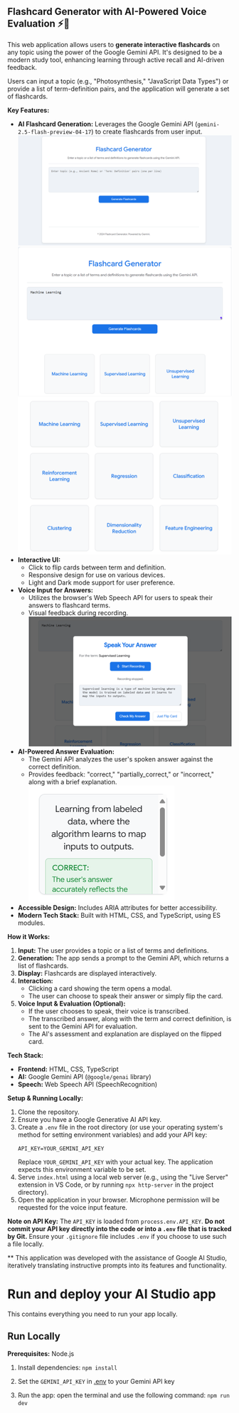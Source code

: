 
## Flashcard Generator with AI-Powered Voice Evaluation ⚡️🧠

This web application allows users to **generate interactive flashcards** on any topic using the power of the Google Gemini API. It's designed to be a modern study tool, enhancing learning through active recall and AI-driven feedback.

Users can input a topic (e.g., "Photosynthesis," "JavaScript Data Types") or provide a list of term-definition pairs, and the application will generate a set of flashcards.

**Key Features:**

*   **AI Flashcard Generation:** Leverages the Google Gemini API (`gemini-2.5-flash-preview-04-17`) to create flashcards from user input.
    ![Screenshot of the app homescreen](app-homescreen.png)
    ![Screenshot of generating flashcards on a topic](app-topic.png)
    ![Screenshot of the generated flashcards](app-flashcards.png)
*   **Interactive UI:**
    *   Click to flip cards between term and definition.
    *   Responsive design for use on various devices.
    *   Light and Dark mode support for user preference.
*   **Voice Input for Answers:**
    *   Utilizes the browser's Web Speech API for users to speak their answers to flashcard terms.
    *   Visual feedback during recording.
    ![Screenshot of the voice input](app-voice_evaluation.png)
*   **AI-Powered Answer Evaluation:**
    *   The Gemini API analyzes the user's spoken answer against the correct definition.
    *   Provides feedback: "correct," "partially_correct," or "incorrect," along with a brief explanation.
    ![Screenshot of the answer evaluation](app-answer_evaluation.png)
*   **Accessible Design:** Includes ARIA attributes for better accessibility.
*   **Modern Tech Stack:** Built with HTML, CSS, and TypeScript, using ES modules.

**How it Works:**

1.  **Input:** The user provides a topic or a list of terms and definitions.
2.  **Generation:** The app sends a prompt to the Gemini API, which returns a list of flashcards.
3.  **Display:** Flashcards are displayed interactively.
4.  **Interaction:**
    *   Clicking a card showing the term opens a modal.
    *   The user can choose to speak their answer or simply flip the card.
5.  **Voice Input & Evaluation (Optional):**
    *   If the user chooses to speak, their voice is transcribed.
    *   The transcribed answer, along with the term and correct definition, is sent to the Gemini API for evaluation.
    *   The AI's assessment and explanation are displayed on the flipped card.

**Tech Stack:**

*   **Frontend:** HTML, CSS, TypeScript
*   **AI:** Google Gemini API (`@google/genai` library)
*   **Speech:** Web Speech API (SpeechRecognition)

**Setup & Running Locally:**

1.  Clone the repository.
2.  Ensure you have a Google Generative AI API key.
3.  Create a `.env` file in the root directory (or use your operating system's method for setting environment variables) and add your API key:
    ```
    API_KEY=YOUR_GEMINI_API_KEY
    ```
    Replace `YOUR_GEMINI_API_KEY` with your actual key. The application expects this environment variable to be set.
4.  Serve `index.html` using a local web server (e.g., using the "Live Server" extension in VS Code, or by running `npx http-server` in the project directory).
5.  Open the application in your browser. Microphone permission will be requested for the voice input feature.

**Note on API Key:**
The `API_KEY` is loaded from `process.env.API_KEY`. **Do not commit your API key directly into the code or into a `.env` file that is tracked by Git.** Ensure your `.gitignore` file includes `.env` if you choose to use such a file locally.

** This application was developed with the assistance of Google AI Studio, iteratively translating instructive prompts into its features and functionality.

# Run and deploy your AI Studio app

This contains everything you need to run your app locally.

## Run Locally

**Prerequisites:**  Node.js

1. Install dependencies:
   `npm install`
2. Set the `GEMINI_API_KEY` in [.env](.env) to your Gemini API key

3. Run the app: open the terminal and use the following command:
    `npm run dev`
